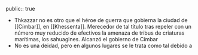 public:: true

- Thkazzar no es otro que el héroe de guerra que gobierna la ciudad de [[Címbar]], en [[Khessenta]]. Merecedor de tal título tras repeler con un número muy reducido de efectivos la amenaza de tribus de criaturas marítimas, los sahuagines. Alcanzó el gobierno de Címbar
- No es una deidad, pero en algunos lugares se le trata como tal debido a